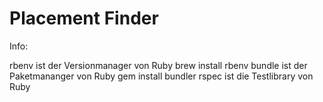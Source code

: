 # Placement Finder


Info:

rbenv ist der Versionmanager von Ruby
brew install rbenv
bundle ist der Paketmananger von Ruby
gem install bundler
rspec ist die Testlibrary von Ruby